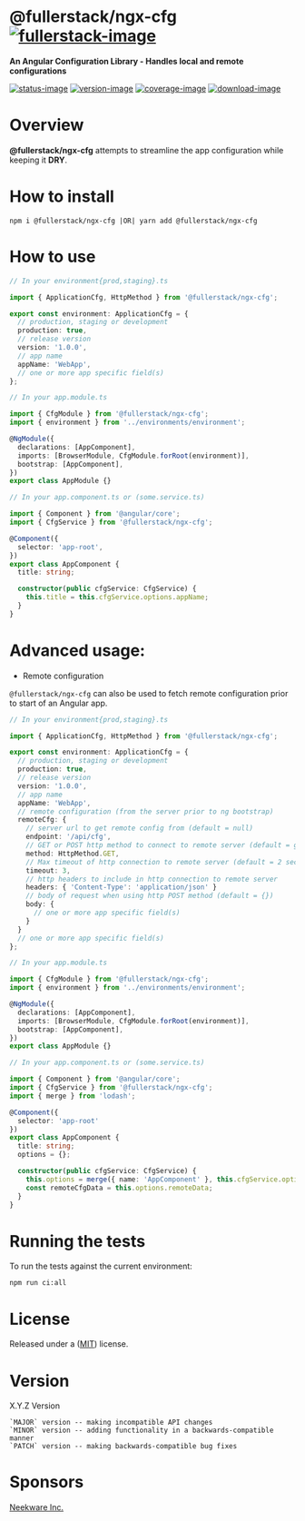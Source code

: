 # @fullerstack/ngx-cfg [![fullerstack-image]][fullerstack-link]

**An Angular Configuration Library - Handles local and remote configurations**

[![status-image]][status-link]
[![version-image]][version-link]
[![coverage-image]][coverage-link]
[![download-image]][download-link]

# Overview

**@fullerstack/ngx-cfg** attempts to streamline the app configuration while keeping it **DRY**.

# How to install

    npm i @fullerstack/ngx-cfg |OR| yarn add @fullerstack/ngx-cfg

# How to use

```typescript
// In your environment{prod,staging}.ts

import { ApplicationCfg, HttpMethod } from '@fullerstack/ngx-cfg';

export const environment: ApplicationCfg = {
  // production, staging or development
  production: true,
  // release version
  version: '1.0.0',
  // app name
  appName: 'WebApp',
  // one or more app specific field(s)
};
```

```typescript
// In your app.module.ts

import { CfgModule } from '@fullerstack/ngx-cfg';
import { environment } from '../environments/environment';

@NgModule({
  declarations: [AppComponent],
  imports: [BrowserModule, CfgModule.forRoot(environment)],
  bootstrap: [AppComponent],
})
export class AppModule {}
```

```typescript
// In your app.component.ts or (some.service.ts)

import { Component } from '@angular/core';
import { CfgService } from '@fullerstack/ngx-cfg';

@Component({
  selector: 'app-root',
})
export class AppComponent {
  title: string;

  constructor(public cfgService: CfgService) {
    this.title = this.cfgService.options.appName;
  }
}
```

# Advanced usage:

- Remote configuration

`@fullerstack/ngx-cfg` can also be used to fetch remote configuration prior to start of an Angular app.

```typescript
// In your environment{prod,staging}.ts

import { ApplicationCfg, HttpMethod } from '@fullerstack/ngx-cfg';

export const environment: ApplicationCfg = {
  // production, staging or development
  production: true,
  // release version
  version: '1.0.0',
  // app name
  appName: 'WebApp',
  // remote configuration (from the server prior to ng bootstrap)
  remoteCfg: {
    // server url to get remote config from (default = null)
    endpoint: '/api/cfg',
    // GET or POST http method to connect to remote server (default = get)
    method: HttpMethod.GET,
    // Max timeout of http connection to remote server (default = 2 seconds)
    timeout: 3,
    // http headers to include in http connection to remote server
    headers: { 'Content-Type': 'application/json' }
    // body of request when using http POST method (default = {})
    body: {
      // one or more app specific field(s)
    }
  }
  // one or more app specific field(s)
};
```

```typescript
// In your app.module.ts

import { CfgModule } from '@fullerstack/ngx-cfg';
import { environment } from '../environments/environment';

@NgModule({
  declarations: [AppComponent],
  imports: [BrowserModule, CfgModule.forRoot(environment)],
  bootstrap: [AppComponent],
})
export class AppModule {}
```

```typescript
// In your app.component.ts or (some.service.ts)

import { Component } from '@angular/core';
import { CfgService } from '@fullerstack/ngx-cfg';
import { merge } from 'lodash';

@Component({
  selector: 'app-root'
})
export class AppComponent {
  title: string;
  options = {};

  constructor(public cfgService: CfgService) {
    this.options = merge({ name: 'AppComponent' }, this.cfgService.options};
    const remoteCfgData = this.options.remoteData;
  }
}
```

# Running the tests

To run the tests against the current environment:

    npm run ci:all

# License

Released under a ([MIT](https://github.com/un33k/ngx-cfg/blob/master/LICENSE)) license.

# Version

X.Y.Z Version

    `MAJOR` version -- making incompatible API changes
    `MINOR` version -- adding functionality in a backwards-compatible manner
    `PATCH` version -- making backwards-compatible bug fixes

[status-image]: https://secure.travis-ci.org/un33k/ngx-cfg.png?branch=master
[status-link]: http://travis-ci.org/un33k/ngx-cfg?branch=master
[version-image]: https://img.shields.io/npm/v/@fullerstack/ngx-cfg.svg
[version-link]: https://www.npmjs.com/package/@fullerstack/ngx-cfg
[coverage-image]: https://coveralls.io/repos/un33k/ngx-cfg/badge.svg
[coverage-link]: https://coveralls.io/r/un33k/ngx-cfg
[download-image]: https://img.shields.io/npm/dm/@fullerstack/ngx-cfg.svg
[download-link]: https://www.npmjs.com/package/@fullerstack/ngx-cfg
[angular-image]: https://raw.githubusercontent.com/neekware/neekware-assets/master/images/angular-x30.png
[angular-link]: https://angular.io
[fullerstack-image]: https://raw.githubusercontent.com/neekware/neekware-assets/master/images/fullerstack-x32.png
[fullerstack-link]: https://github.com/neekware/fullerstack

# Sponsors

[Neekware Inc.](https://github.com/neekware)
